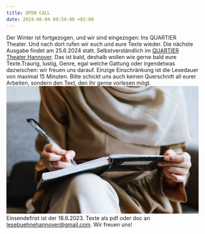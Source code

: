 ```yaml
---
title: OPEN CALL
date: 2024-06-04 09:54:00 +02:00
---
```


Der Winter ist fortgezogen, und wir sind eingezogen: Ins QUARTIER Theater. Und nach dort rufen wir euch und eure Texte wieder. Die nächste Ausgabe findet am 25.6.2024 statt. Selbstverständlich im [QUARTIER Theater Hannover](https://quartier-theater.de/).
Das ist bald, deshalb wollen wie gerne bald eure Texte.Traurig, lustig, Genre, egal welche Gattung oder irgendetwas dazwischen: wir freuen uns darauf. Einzige Einschränkung ist die Lesedauer von maximal 15 Minuten. Bitte schickt uns auch keinen Querschnitt all eurer Arbeiten, sondern den Text, den ihr gerne vorlesen mögt.
![muslim-gabb239472_1280.jpg](/uploads/muslim-gabb239472_1280.jpg)
Einsendefrist ist der 18.6.2023.
Texte als pdf oder doc an [lesebuehnehannover@gmail.com](lesebuehnehannover@gmail.com).
Wir freuen uns!